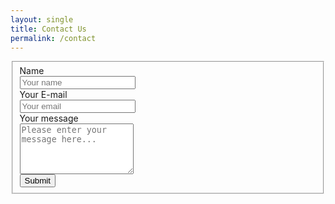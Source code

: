 ```yaml
---
layout: single
title: Contact Us
permalink: /contact
---
```

<script src="https://www.google.com/recaptcha/api.js" async defer></script>
<div class="row py-4">
    <div class="col-md-12">
    <div class="well well-sm">
        <form class="form-horizontal" action="https://usebasin.com/f/86c69c16b05d" method="post">
        <!-- usebasin recaptacha site key -->
        <div class="g-recaptcha" data-sitekey="6Lew3SMUAAAAAJ82QoS7gqOTkRI_dhYrFy1f7Sqy"></div>
        <input type="hidden" name="only_for_bots">
        <fieldset>
        <!-- Name input-->
        <div class="form-group">
            <label class="col-md-3 control-label" for="name">Name</label>
            <div class="col-md-9">
            <input id="name" name="name" type="text" placeholder="Your name" class="form-control" required>
            </div>
        </div>
        <!-- Email input-->
        <div class="form-group">
            <label class="col-md-3 control-label" for="email">Your E-mail</label>
            <div class="col-md-9">
            <input id="email" name="email" type="text" placeholder="Your email" class="form-control" type="email" required>
            </div>
        </div>
        <!-- Message body -->
        <div class="form-group">
            <label class="col-md-3 control-label" for="message">Your message</label>
            <div class="col-md-9">
            <textarea class="form-control" id="message" name="message" placeholder="Please enter your message here..." rows="5" required></textarea>
            </div>
        </div>
        <div class="form-group">
            <div class="col-md-12">
            <button type="submit" class="btn btn--primary">Submit</button>
            </div>
        </div>
        </fieldset>
        </form>
    </div>
    </div>
</div>

